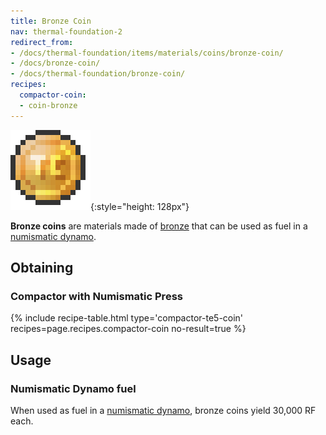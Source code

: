 ```yaml
---
title: Bronze Coin
nav: thermal-foundation-2
redirect_from:
- /docs/thermal-foundation/items/materials/coins/bronze-coin/
- /docs/bronze-coin/
- /docs/thermal-foundation/bronze-coin/
recipes:
  compactor-coin:
  - coin-bronze
---
```


![Bronze coin](/assets/images/thermal-foundation/coin-bronze.png){:style="height: 128px"}


**Bronze coins** are materials made of [bronze](/docs/thermal-foundation-2/bronze-ingot/) that can be
used as fuel in a [numismatic dynamo](/docs/thermal-expansion/numismatic-dynamo/).


Obtaining
---------

### Compactor with Numismatic Press
{% include recipe-table.html type='compactor-te5-coin' recipes=page.recipes.compactor-coin no-result=true %}


Usage
-----

### Numismatic Dynamo fuel
When used as fuel in a [numismatic dynamo](/docs/thermal-expansion/numismatic-dynamo/), bronze
coins yield 30,000 RF each.
